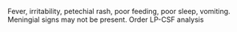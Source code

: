 Fever, irritability, petechial rash, poor feeding, poor sleep, vomiting. Meningial signs may not be present. Order LP-CSF analysis